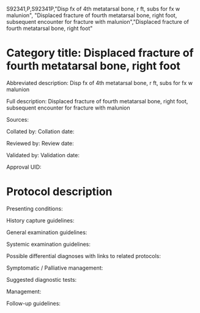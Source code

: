 S92341,P,S92341P,"Disp fx of 4th metatarsal bone, r ft, subs for fx w malunion", "Displaced fracture of fourth metatarsal bone, right foot, subsequent encounter for fracture with malunion","Displaced fracture of fourth metatarsal bone, right foot"
# Category title: Displaced fracture of fourth metatarsal bone, right foot

Abbreviated description: Disp fx of 4th metatarsal bone, r ft, subs for fx w malunion

Full description: Displaced fracture of fourth metatarsal bone, right foot, subsequent encounter for fracture with malunion

Sources:

Collated by:
Collation date:

Reviewed by:
Review date:

Validated by:
Validation date:

Approval UID:

# Protocol description

Presenting conditions:

History capture guidelines:

General examination guidelines:

Systemic examination guidelines:

Possible differential diagnoses with links to related protocols:

Symptomatic / Palliative management:

Suggested diagnostic tests:

Management:

Follow-up guidelines:
